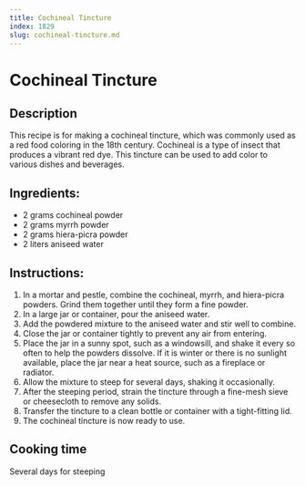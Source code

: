 ```yaml
---
title: Cochineal Tincture
index: 1829
slug: cochineal-tincture.md
---
```


# Cochineal Tincture

## Description
This recipe is for making a cochineal tincture, which was commonly used as a red food coloring in the 18th century. Cochineal is a type of insect that produces a vibrant red dye. This tincture can be used to add color to various dishes and beverages.

## Ingredients:
- 2 grams cochineal powder
- 2 grams myrrh powder
- 2 grams hiera-picra powder
- 2 liters aniseed water

## Instructions:
1. In a mortar and pestle, combine the cochineal, myrrh, and hiera-picra powders. Grind them together until they form a fine powder.
2. In a large jar or container, pour the aniseed water.
3. Add the powdered mixture to the aniseed water and stir well to combine.
4. Close the jar or container tightly to prevent any air from entering.
5. Place the jar in a sunny spot, such as a windowsill, and shake it every so often to help the powders dissolve. If it is winter or there is no sunlight available, place the jar near a heat source, such as a fireplace or radiator.
6. Allow the mixture to steep for several days, shaking it occasionally.
7. After the steeping period, strain the tincture through a fine-mesh sieve or cheesecloth to remove any solids.
8. Transfer the tincture to a clean bottle or container with a tight-fitting lid.
9. The cochineal tincture is now ready to use.

## Cooking time
Several days for steeping